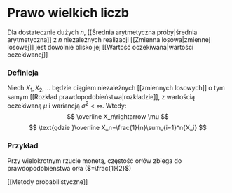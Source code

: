 # Prawo wielkich liczb

Dla dostatecznie dużych $n$, [[Średnia arytmetyczna próby|średnia arytmetyczna]] z $n$ niezależnych realizacji [[Zmienna losowa|zmiennej losowej]] jest dowolnie blisko jej [[Wartość oczekiwana|wartości oczekiwanej]]

### Definicja
Niech $X_1,X_2,\ldots$ będzie ciągiem niezależnych [[zmiennych losowych]] o tym samym [[Rozkład prawdopodobieństwa|rozkładzie]], z wartością oczekiwaną $\mu$ i wariancją $\sigma ^2\lt \infty$. Wtedy:
$$
\overline X_n\rightarrow \mu
$$$$
\text{gdzie }\overline X_n=\frac{1}{n}\sum_{i=1}^n{X_i}
$$
### Przykład
Przy wielokrotnym rzucie monetą, częstość orłów zbiega do prawdopodobieństwa orła ($=\frac{1}{2}$)

[[Metody probabilistyczne]]